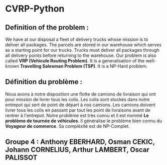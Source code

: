 # CVRP-Python

## Definition of the problem :

We have at our disposal a fleet of delivery trucks whose mission is to deliver all packages. The parcels are stored in our warehouse which serves as a starting point for our trucks. Trucks must deliver all packages through all delivery points before returning to the warehouse. 
Our problem is also called __VRP (Vehicule Routing Problem)__. It is a generalisation of the well-known __Travelling Salesman Problem (TSP)__. It is a NP-Hard problem.

## Définition du problème : 

Nous avons à notre disposition une flotte de camions de livraison qui ont pour mission de livrer tous les colis. Les colis sont stockés dans notre entrepot qui sert de point de départ à nos camions. Les camions doivent livrer tous les colis en passant par tout les point de livraisons avant de rentrer à l'entrepot. Notre problème est très connu et il est nommé __Le problème de tournée de véhicules__. Il généralise le problème bien connu du __Voyageur de commerce__. Sa compléxité est de NP-Complet.

## Groupe 4  : Anthony EBERHARD, Osman CEKIC, Johann CORNELIUS, Arthur LAMBERT, Oscar PALISSOT

